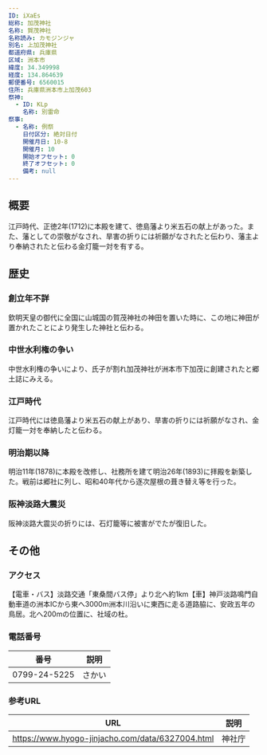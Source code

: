 ```yaml
---
ID: iXaEs
総称: 加茂神社
名称: 賀茂神社
名称読み: カモジンジャ
別名: 上加茂神社
都道府県: 兵庫県
区域: 洲本市
緯度: 34.349998
経度: 134.864639
郵便番号: 6560015
住所: 兵庫県洲本市上加茂603
祭神:
  - ID: KLp
    名称: 別雷命
祭事:
  - 名称: 例祭
    日付区分: 絶対日付
    開催月日: 10-8
    開催月: 10
    開始オフセット: 0
    終了オフセット: 0
    備考: null
---
```


## 概要

江戸時代、正徳2年(1712)に本殿を建て、徳島藩より米五石の献上があった。また、藩としての崇敬がなされ、旱害の折りには祈願がなされたと伝わり、藩主より奉納されたと伝わる金灯籠一対を有する。

## 歴史

### 創立年不詳

欽明天皇の御代に全国に山城国の賀茂神社の神田を置いた時に、この地に神田が置かれたことにより発生した神社と伝わる。

### 中世水利権の争い

中世水利権の争いにより、氏子が割れ加茂神社が洲本市下加茂に創建されたと郷土誌にみえる。

### 江戸時代

江戸時代には徳島藩より米五石の献上があり、旱害の折りには祈願がなされ、金灯籠一対を奉納したと伝わる。

### 明治期以降

明治11年(1878)に本殿を改修し、社務所を建て明治26年(1893)に拝殿を新築した。戦前は郷社に列し、昭和40年代から逐次屋根の葺き替え等を行った。

### 阪神淡路大震災

阪神淡路大震災の折りには、石灯籠等に被害がでたが復旧した。

## その他

### アクセス

【電車・バス】淡路交通「東桑間バス停」より北へ約1km【車】神戸淡路鳴門自動車道の洲本ICから東へ3000m洲本川沿いに東西に走る道路脇に、安政五年の鳥居。北へ200mの位置に、社域の杜。

### 電話番号

| 番号         | 説明   |
| ------------ | ------ |
| 0799-24-5225 | さかい |

### 参考URL

| URL                                              | 説明   |
| ------------------------------------------------ | ------ |
| https://www.hyogo-jinjacho.com/data/6327004.html | 神社庁 |

